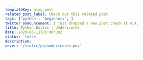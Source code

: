 ```yaml
---
templateKey: blog-post
related_post_label: Check out this related post
tags: ['python', 'beginners', ]
twitter_announcement: I just dropped a new post check it out.
title: Python Basics | Underscores
date: 2020-06-11T05:00:00Z
status: 'false'
description:
cover: '/static/pb/underscores.png'

---
```


<!--
<p style='text-align: center'>
<a href='https://waylonwalker.com/blog/underscores'>
  <img
    style='width:500px; max-width:80%; margin: auto;'
    src="https://waylonwalker.com/underscores.png"
    alt="Read more from the Python Basics | Underscores article"
  />
  </a>
</p>

-->
